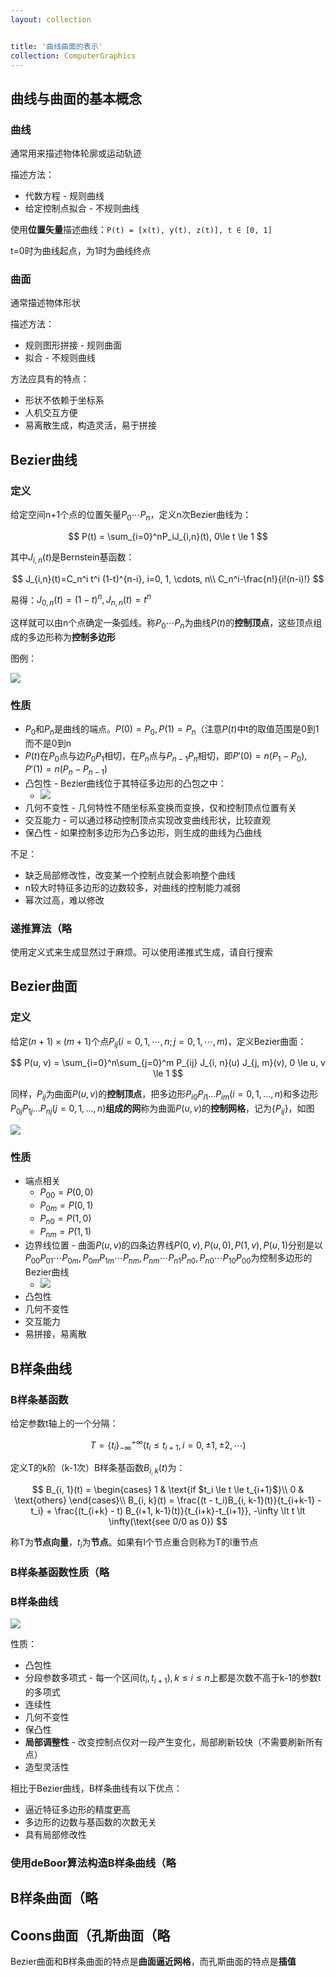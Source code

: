 ```yaml
---
layout: collection


title: '曲线曲面的表示'
collection: ComputerGraphics
---
```


## 曲线与曲面的基本概念

### 曲线

通常用来描述物体轮廓或运动轨迹

描述方法：
- 代数方程 - 规则曲线
- 给定控制点拟合 - 不规则曲线

使用**位置矢量**描述曲线：`P(t) = [x(t), y(t), z(t)], t ∈ [0, 1]`

t=0时为曲线起点，为1时为曲线终点

### 曲面

通常描述物体形状

描述方法：
- 规则图形拼接 - 规则曲面
- 拟合 - 不规则曲线

方法应具有的特点：
- 形状不依赖于坐标系
- 人机交互方便
- 易离散生成，构造灵活，易于拼接

## Bezier曲线

### 定义

给定空间n+1个点的位置矢量$P_0\cdots P_n$，定义n次Bezier曲线为：

$$
P(t) = \sum_{i=0}^nP_iJ_{i,n}(t), 0\le t \le 1
$$

其中$J_{i, n}(t)$是Bernstein基函数：

$$
J_{i,n}(t)=C_n^i t^i (1-t)^{n-i}, i=0, 1, \cdots, n\\
C_n^i-\frac{n!}{i!(n-i)!}
$$

易得：$J_{0, n}(t)=(1-t)^n, J_{n, n}(t)=t^n$

这样就可以由n个点确定一条弧线。称$P_0 \cdots P_n$为曲线$P(t)$的**控制顶点**，这些顶点组成的多边形称为**控制多边形**

图例：

![](./_img/6-1.png)

### 性质

- $P_0$和$P_n$是曲线的端点。$P(0) = P_0, P(1) = P_n$（注意$P(t)$中t的取值范围是0到1而不是0到n
- $P(t)$在$P_0$点与边$P_0P_1$相切，在$P_n$点与$P_{n-1}P_n$相切，即$P'(0) = n (P_1 - P_0), P'(1) = n(P_n - P_{n-1})$
- 凸包性 - Bezier曲线位于其特征多边形的凸包之中：
  - ![](./_img/6-2.png)
- 几何不变性 - 几何特性不随坐标系变换而变换，仅和控制顶点位置有关
- 交互能力 - 可以通过移动控制顶点实现改变曲线形状，比较直观
- 保凸性 - 如果控制多边形为凸多边形，则生成的曲线为凸曲线

不足：
- 缺乏局部修改性，改变某一个控制点就会影响整个曲线
- n较大时特征多边形的边数较多，对曲线的控制能力减弱
- 幂次过高，难以修改

### 递推算法（略

使用定义式来生成显然过于麻烦。可以使用递推式生成，请自行搜索

## Bezier曲面

### 定义

给定$(n+1) \times (m+1)$个点$P_{ij}(i=0, 1, \cdots, n; j=0, 1, \cdots, m)$，定义Bezier曲面：

$$
P(u, v) = \sum_{i=0}^n\sum_{j=0}^m P_{ij} J_{i, n}(u) J_{j, m}(v), 0 \le u, v \le 1
$$

同样，$P_{ij}$为曲面$P(u, v)$的**控制顶点**，把多边形$P_{i0}P_{i1}\dots P_{im}(i=0, 1, \dots, n)$和多边形$P_{0j}P_{1j}\dots P_{nj}(j=0, 1, \dots, n)$**组成的网**称为曲面$P(u, v)$的**控制网格**，记为$\{P_{ij}\}$，如图

![](./_img/6-3.png)

### 性质

- 端点相关
  - $P_{00}=P(0, 0)$
  - $P_{0m} = P(0, 1)$
  - $P_{n0} = P(1, 0)$
  - $P_{nm} = P(1, 1)$
- 边界线位置 - 曲面$P(u, v)$的四条边界线$P(0, v), P(u, 0), P(1, v), P(u, 1)$分别是以$P_{00}P_{01}\cdots P_{0m}, P_{0m}P_{1m}\cdots P_{nm},  P_{nm}\cdots P_{n1}P_{n0}, P_{n0}\cdots P_{10}P_{00}$为控制多边形的Bezier曲线
  - ![](./_img/6-4.png)
- 凸包性
- 几何不变性
- 交互能力
- 易拼接，易离散

## B样条曲线

### B样条基函数


给定参数t轴上的一个分隔：

$$
T = \{t_i\}_{-\infty}^{+\infty}(t_i\le t_{i+1}, i=0, \pm 1, \pm 2, \cdots)
$$

定义T的k阶（k-1次）B样条基函数$B_{i, k}(t)$为：

$$
B_{i, 1}(t) = 
	\begin{cases}
	1 & \text{if $t_i \le t \le t_{i+1}$}\\
	0 & \text{others}
	\end{cases}\\
B_{i, k}(t) = \frac{(t - t_i)B_{i, k-1}(t)}{t_{i+k-1} - t_i} + \frac{(t_{i+k} - t) B_{i+1, k-1}(t)}{t_{i+k}-t_{i+1}}, -\infty \lt t \lt \infty(\text{see 0/0 as 0})
$$

称T为**节点向量**，$t_i$为**节点**。如果有l个节点重合则称为T的l重节点

### B样条基函数性质（略

### B样条曲线

![](./_img/6-5.png)

性质：
- 凸包性
- 分段参数多项式 - 每一个区间$(t_i, t_{i+1}), k \le i \le n$上都是次数不高于k-1的参数t的多项式
- 连续性
- 几何不变性
- 保凸性
- **局部调整性** - 改变控制点仅对一段产生变化，局部刷新较快（不需要刷新所有点）
- 造型灵活性

相比于Bezier曲线，B样条曲线有以下优点：
- 逼近特征多边形的精度更高
- 多边形的边数与基函数的次数无关
- 具有局部修改性

### 使用deBoor算法构造B样条曲线（略

## B样条曲面（略

## Coons曲面（孔斯曲面（略

Bezier曲面和B样条曲面的特点是**曲面逼近网格**，而孔斯曲面的特点是**插值**